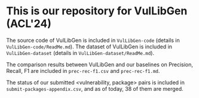 # This is our repository for VulLibGen (ACL'24)

The source code of VulLibGen is included in `VulLibGen-code` (details in  `VulLibGen-code/ReadMe.md`).
The dataset of VulLibGen is included in `VulLibGen-dataset` (details in  `VulLibGen-dataset/ReadMe.md`).

The comparison results between VulLibGen and our baselines on Precision, Recall, F1 are included in `prec-rec-f1.csv` and `prec-rec-f1.md`.

The status of our submitted <vulnerability, package> pairs is included in `submit-packages-appendix.csv`, and as of today, 38 of them are merged.


